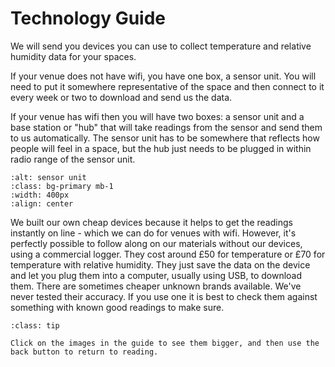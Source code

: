 # Technology Guide

We will send you devices you can use to collect temperature and relative humidity data for your spaces.  

If your venue does not have wifi, you have one box, a sensor unit.  You will need to put it somewhere representative of the space and then connect to it every week or two to download and send us the data.

If your venue has wifi then you will have two boxes:  a sensor unit and a base station or "hub" that will take readings from the sensor and send them to us automatically.  The sensor unit has to be somewhere that reflects how people will feel in a space, but the hub just needs to be plugged in within radio range of the sensor unit.

```{image} ../images/Sensor2WiFiBoxed-1024x768.jpg
:alt: sensor unit
:class: bg-primary mb-1
:width: 400px
:align: center
```



We built our own cheap devices because it helps to get the readings instantly on line - which we can do for venues with wifi. However, it's perfectly possible to follow along on our materials without our devices, using a commercial logger.  They cost around £50 for temperature or £70 for temperature with relative humidity.  They just save the data on the device and let you plug them into a computer, usually using USB, to download them. There are sometimes cheaper unknown brands available.  We've never tested their accuracy.   If you use one it is best to check them against something with known good readings to make sure.

```{admonition} Tip
:class: tip

Click on the images in the guide to see them bigger, and then use the back button to return to reading.

```